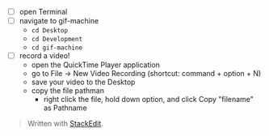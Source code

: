 

- [ ] open Terminal
- [ ] navigate to gif-machine
	- `cd Desktop`
	- `cd Development`
	- `cd gif-machine`
- [ ] record a video!
	- open the QuickTime Player application
	- go to File -> New Video Recording (shortcut: command + option + N)
	- save your video to the Desktop
	- copy the file pathman 
		- right click the file, hold down option, and click Copy "filename" as Pathname

> Written with [StackEdit](https://stackedit.io/).
<!--stackedit_data:
eyJoaXN0b3J5IjpbMjA3MjU2NTE3Nl19
-->